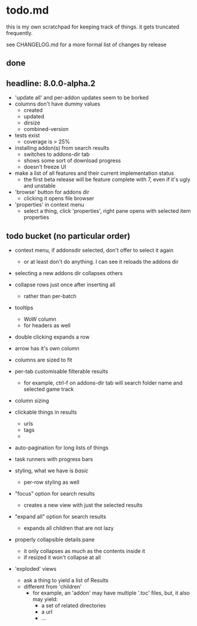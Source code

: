 # todo.md

this is my own scratchpad for keeping track of things. it gets truncated frequently.

see CHANGELOG.md for a more formal list of changes by release

## done

## headline: 8.0.0-alpha.2

* 'update all' and per-addon updates seem to be borked
* columns don't have dummy values
    - created
    - updated
    - dirsize
    - combined-version
* tests exist
    - coverage is > 25%
* installing addon(s) from search results
    - switches to addons-dir tab
    - shows some sort of download progress
    - doesn't freeze UI
* make a list of all features and their current implementation status
    - the first beta release will be feature complete with 7, even if it's ugly and unstable
* 'browse' button for addons dir
    - clicking it opens file browser
* 'properties' in context menu
    - select a thing, click 'properties', right pane opens with selected item properties

## todo bucket (no particular order)

* context menu, if addonsdir selected, don't offer to select it again
    - or at least don't do anything. I can see it reloads the addons dir
* selecting a new addons dir collapses others
* collapse rows just once after inserting all
    - rather than per-batch

* tooltips
    - WoW column
    - for headers as well
* double clicking expands a row
* arrow has it's own column
* columns are sized to fit
* per-tab customisable filterable results
    - for example, ctrl-f on addons-dir tab will search folder name and selected game track
* column sizing
* clickable things in results
    - urls
    - tags
    - 
* auto-pagination for long lists of things

* task runners with progress bars

* styling, what we have is *basic*
    - per-row styling as well

* "focus" option for search results
    - creates a new view with just the selected results

* "expand all" option for search results
    - expands all children that are not lazy

* properly collapsible details pane
    - it only collapses as much as the contents inside it
    - if resized it won't collapse at all

* 'exploded' views
    - ask a thing to yield a list of Results
    - different from 'children'
        - for example, an 'addon' may have multiple '.toc' files, but, it also may yield:
            - a set of related directories
            - a url
            - ...

